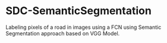 # SDC-SemanticSegmentation
Labeling pixels of a road in images using a FCN using Semantic Segmentation approach based on VGG Model.
